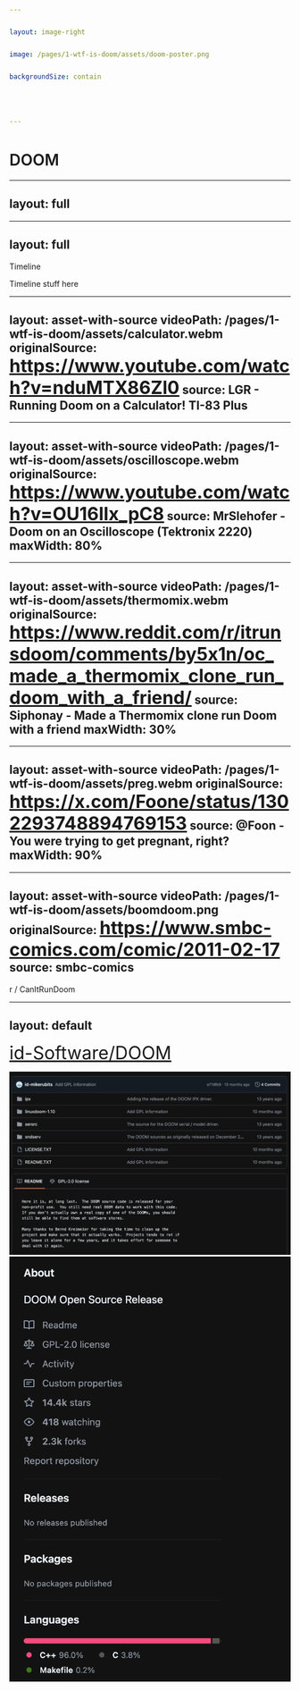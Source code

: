 ```yaml
---
layout: image-right
image: /pages/1-wtf-is-doom/assets/doom-poster.png
backgroundSize: contain

---
```

<div class="flex w-full h-full items-center justify-center">
    <h1 class="doom-gradient">DOOM</h1>
</div>

<style>
h1 {
    font-weight: 600;
}
</style>
---
layout: full
---
<SlidevVideo autoplay autoreset="slide" border="rounded">
  <source src="/pages/1-wtf-is-doom/assets/doom_gameplay.mp4" type="video/mp4" />
</SlidevVideo>


---
layout: full
---
Timeline

Timeline stuff here


---
layout: asset-with-source
videoPath: /pages/1-wtf-is-doom/assets/calculator.webm
originalSource: https://www.youtube.com/watch?v=nduMTX86Zl0
source: LGR - Running Doom on a Calculator! TI-83 Plus
---

---
layout: asset-with-source
videoPath: /pages/1-wtf-is-doom/assets/oscilloscope.webm
originalSource: https://www.youtube.com/watch?v=OU16lIx_pC8
source: MrSlehofer - Doom on an Oscilloscope (Tektronix 2220)
maxWidth: 80%
---

---
layout: asset-with-source
videoPath: /pages/1-wtf-is-doom/assets/thermomix.webm
originalSource: https://www.reddit.com/r/itrunsdoom/comments/by5x1n/oc_made_a_thermomix_clone_run_doom_with_a_friend/
source: Siphonay - Made a Thermomix clone run Doom with a friend
maxWidth: 30%
---


---
layout: asset-with-source
videoPath: /pages/1-wtf-is-doom/assets/preg.webm
originalSource: https://x.com/Foone/status/1302293748894769153
source: @Foon - You were trying to get pregnant, right?
maxWidth: 90%
---

---
layout: asset-with-source
videoPath: /pages/1-wtf-is-doom/assets/boomdoom.png
originalSource: https://www.smbc-comics.com/comic/2011-02-17
source: smbc-comics
---
<div class='absolute flex top-15 w-full  justify-center'>
<logos-reddit-icon mr-3/> r / CanItRunDoom
</div>


---
layout: default
---

<div class="flex w-full  items-center justify-center">

<mdi-github class="github-icon"/>   [id-Software/DOOM](https://github.com/id-Software/DOOM)

</div>

<img absolute class="bottom-0 left-10"  src="/pages/1-wtf-is-doom/assets/doom_github_source_only.png" w-150/>
<img absolute class="bottom-0 right-10"  src="/pages/1-wtf-is-doom/assets/doom_github_about.png" h-100/>

<style>
a {
    font-size: 2rem
}

.github-icon {
    height: 30px;
    width: 30px;
    margin-right: 10px;
}
</style>
